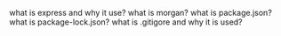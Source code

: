 what is express and why it use?
what is morgan?
what is package.json?
what is package-lock.json?
what is .gitigore and why it is used?
